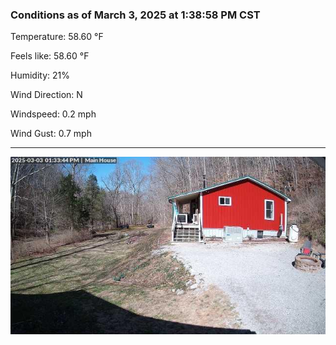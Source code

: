 ### Conditions as of March 3, 2025 at 1:38:58 PM CST 

Temperature: 58.60 &deg;F

Feels like: 58.60 &deg;F

Humidity: 21%

Wind Direction: N

Windspeed: 0.2 mph

Wind Gust: 0.7 mph

---

<img src="./images/latest.jpeg"/>

